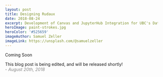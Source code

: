 ```yaml
---
layout: post
title: Designing Rudaux
date: 2018-08-24
excerpt: Development of Canvas and JupyterHub Integration for UBC's Data Science 100.
heroImage: paint-strokes.jpg
heroColor: '#525659'
imageAuthor: Samuel Zeller
imageLink: https://unsplash.com/@samuelzeller
---
```


<!-- close content tag -->
</div>

<!-- resume content tag -->
<div class="content">

<article class="message">
  <div class="message-header">
    <p>Coming Soon</p>
  </div>
  <div class="message-body">
    <p>
      This blog post is being edited, and will be released shortly!
      <br>
      <em style="color: #888;"> - August 20th, 2018</em>
    </p>
  </div>
</article>
